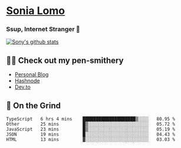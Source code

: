 # [Sonia Lomo](https://sonylomo.github.io/) 
### Ssup, Internet Stranger 🤩

<a href="https://github.com/sonylomo/github-readme-stats">
  <img align="center" src="https://media.giphy.com/media/lU05nFSW6Y2A/giphy.gif" alt="Sony's github stats" />
</a>

## ✍🏾 Check out my pen-smithery
- [Personal Blog](https://www.sonylomo.dev/blog)
- [Hashnode](https://sonylomo.hashnode.dev/)
- [Dev.to](https://dev.to/sonylomo)

## 🤡 On the Grind
<!--START_SECTION:waka-->

```text
TypeScript   6 hrs 4 mins    ████████████████████▒░░░░   80.95 %
Other        25 mins         █▒░░░░░░░░░░░░░░░░░░░░░░░   05.72 %
JavaScript   23 mins         █▒░░░░░░░░░░░░░░░░░░░░░░░   05.19 %
JSON         19 mins         █░░░░░░░░░░░░░░░░░░░░░░░░   04.43 %
HTML         13 mins         ▓░░░░░░░░░░░░░░░░░░░░░░░░   03.03 %
```

<!--END_SECTION:waka-->
